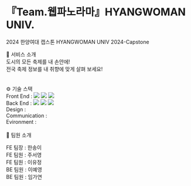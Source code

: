 # 『Team.웹파노라마』HYANGWOMAN UNIV.   
2024 한양여대 캡스톤 HYANGWOMAN UNIV 2024-Capstone  


🎉 서비스 소개  
도시의 모든 축제를 내 손안에!  
전국 축제 정보를 내 취향에 맞게 살펴 보세요!  
<br/>
<br/>
⚙️ 기술 스택  
Front End :   <a href="링크"><img src="https://img.shields.io/badge/Node.js-43853D?style=for-the-badge&logo=node.js&logoColor=white"/></a>
<a href="링크"><img src="https://img.shields.io/badge/React-20232A?style=for-the-badge&logo=react&logoColor=61DAFB"/></a>
<a href="링크"><img src="https://img.shields.io/badge/CSS-239120?&style=for-the-badge&logo=css3&logoColor=white"/></a>  
Back End :  <a href="링크"><img src="https://img.shields.io/badge/Spring-6DB33F?style=for-the-badge&logo=spring&logoColor=white"/></a>
<a href="링크"><img src="https://img.shields.io/badge/Java-ED8B00?style=for-the-badge&logo=openjdk&logoColor=white"/></a>
<a href="링크"><img src="https://img.shields.io/badge/MySQL-005C84?style=for-the-badge&logo=mysql&logoColor=white"/></a>  
Design :   <a href="링크"><img src=""/></a>  
Communication : <a href="링크"><img src=""/></a>  
Evironment :    <a href="링크"><img src=""/></a>
<br/>
<br/>
👥 팀원 소개

FE 팀장 : 한송이  
FE 팀원 : 주서영  
FE 팀원 : 이유정  
BE 팀원 : 이예영  
BE 팀원 : 임가연
